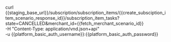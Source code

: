 curl {{staging_base_url}}/subscription/subscription_items/{{create_subsciption_item_scenario_response_id}}/subscription_item_tasks?state=CANCELLED&merchant_id={{fetch_merchant_scenario_id}}  \
    -H "Content-Type: application/vnd.json+api" \
    -u  {{platform_basic_auth_username}}:{{platform_basic_auth_password}}
